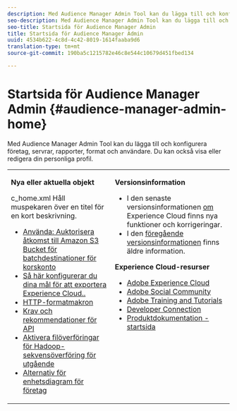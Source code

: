 ```yaml
---
description: Med Audience Manager Admin Tool kan du lägga till och konfigurera företag, servrar, rapporter, format och användare. Du kan också visa eller redigera din personliga profil.
seo-description: Med Audience Manager Admin Tool kan du lägga till och konfigurera företag, servrar, rapporter, format och användare. Du kan också visa eller redigera din personliga profil.
seo-title: Startsida för Audience Manager Admin
title: Startsida för Audience Manager Admin
uuid: 4534b622-4c8d-4c42-8019-1614faaba9d6
translation-type: tm+mt
source-git-commit: 190ba5c1215782e46c8e544c10679d451fbed134

---
```



# Startsida för Audience Manager Admin {#audience-manager-admin-home}

Med Audience Manager Admin Tool kan du lägga till och konfigurera företag, servrar, rapporter, format och användare. Du kan också visa eller redigera din personliga profil.

<table id="table_882B0982144442F79328A4FA45BD5C7E" frame="none"> 
 <tbody> 
  <tr> 
   <td colname="col1" colsep="0" rowsep="0" valign="top"> <p class="head"> <b>Nya eller aktuella objekt</b> </p> <p> 
     <draft-comment otherprops="merge">
       c_home.xml 
     </draft-comment>Håll muspekaren över en titel för en kort beskrivning. </p> <p> 
     <ul id="ul_A0416FDB65EB4774821C05664E14AB86"> 
      <li id="li_C528ED722C7241C8A0F492B250322EA7"><a href="admin-servers/admin-authorize-s3-cross-bucket.md#task_20B12994C5484A9D8CC40DF6F456CBE7"> Använda: Auktorisera åtkomst till Amazon S3 Bucket för batchdestinationer för korskonto</a> </li> 
      <li id="li_582FD48ADC894E00AE5961E2E80A3A92"><a href="admin-destination-troubleshooting.md#set-up-destinations-export"> Så här konfigurerar du dina mål för att exportera Experience Cloud..</a> </li> 
      <li id="li_AB7BFF82D42649F3B72DA7737B05E355"><a href="formats/web-formats.md#reference_C392124A5F3F42E49F8AADDBA601ADFE"> HTTP-formatmakron</a> </li> 
      <li id="li_FEC2B72DC2A04BEAAC36259C0882CECB"><a href="admin-oauth2/aam-admin-api-requirements.md#concept_A7FAC9443CF34974A873E6B787616421"> Krav och rekommendationer för API</a> </li> 
      <li id="li_5994853C069A44B2A1A8F3169119F001"><a href="formats/enable-outbound-seq.md#concept_526744C9433F40BF8269E18245B2F0BD"> Aktivera filöverföringar för Hadoop-sekvensöverföring för utgående</a> </li> 
      <li id="li_EC1DE0200F4B4EA1A7FBAB6A05D9F746"><a href="companies/admin-device-graph-options.md#concept_563615F1018340C683E0EE075F8F639D"> Alternativ för enhetsdiagram för företag</a> </li> 
     </ul> </p> </td> 
   <td colname="col2" valign="top"> <p class="head"><b>Versionsinformation</b> </p> 
    <ul id="ul_1AA5CED5DA0F4B78B8BC4D74539E97EF"> 
     <li id="li_1B636241BCC14468980CF415B15A875F">I den senaste versionsinformationen <a href="https://marketing.adobe.com/resources/help/en_US/whatsnew/" format="https" scope="external"> om</a> Experience Cloud finns nya funktioner och korrigeringar. </li> 
     <li id="li_6AD053625237446FB9B581772896F64F">I den <a href="https://marketing.adobe.com/resources/help/en_US/whatsnew/c_legacy_releases.html" format="https" scope="external"> föregående versionsinformationen</a> finns äldre information. </li> 
    </ul> <p class="head"> <b>Experience Cloud-resurser</b> </p> 
    <ul id="ul_F8DE07F1ADBC411E894751F927BB1477"> 
     <li id="li_09B0F2E487CA4C55A723ACB5901C7B49"><a href="https://www.adobe.com/marketing-cloud.html" format="http" scope="external"> Adobe Experience Cloud</a> </li> 
     <li id="li_B89CEA08B4954C6ABA2BBDA803A88427"> <a href="https://helpx.adobe.com/marketing-cloud/social.html" format="http" scope="external"> Adobe Social Community</a> </li> 
     <li id="li_4F16686C311743C484013D84971EEBD3"> <a href="https://helpx.adobe.com/learning.html?promoid=KAUDK" format="https" scope="external"> Adobe Training and Tutorials</a> </li> 
     <li id="li_32581A0A26CB4F43833D607221154188"><a href="https://marketing.adobe.com/developer/" format="https" scope="external"> Developer Connection</a> </li> 
     <li id="li_49B2B95B1B4540C9A967F7DDBB4EB457"><a href="https://marketing.adobe.com/resources/help/en_US/home/index.html" format="https" scope="external"> Produktdokumentation - startsida</a> </li> 
    </ul> </td> 
  </tr> 
 </tbody> 
</table>